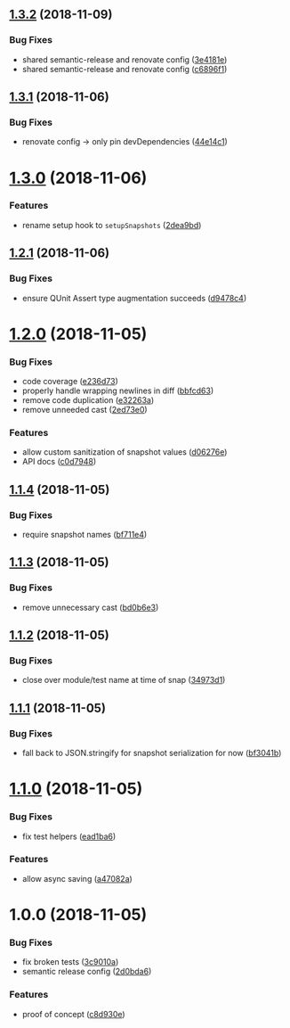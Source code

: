 ## [1.3.2](https://github.com/mike-north/qunit-snapsho/compare/v1.3.1...v1.3.2) (2018-11-09)


### Bug Fixes

* shared semantic-release and renovate config ([3e4181e](https://github.com/mike-north/qunit-snapsho/commit/3e4181e))
* shared semantic-release and renovate config ([c6896f1](https://github.com/mike-north/qunit-snapsho/commit/c6896f1))

## [1.3.1](https://github.com/mike-north/qunit-snapsho/compare/v1.3.0...v1.3.1) (2018-11-06)


### Bug Fixes

* renovate config -> only pin devDependencies ([44e14c1](https://github.com/mike-north/qunit-snapsho/commit/44e14c1))

# [1.3.0](https://github.com/mike-north/qunit-snapsho/compare/v1.2.1...v1.3.0) (2018-11-06)


### Features

* rename setup hook to `setupSnapshots` ([2dea9bd](https://github.com/mike-north/qunit-snapsho/commit/2dea9bd))

## [1.2.1](https://github.com/mike-north/qunit-snapsho/compare/v1.2.0...v1.2.1) (2018-11-06)


### Bug Fixes

* ensure QUnit Assert type augmentation succeeds ([d9478c4](https://github.com/mike-north/qunit-snapsho/commit/d9478c4))

# [1.2.0](https://github.com/mike-north/qunit-snapsho/compare/v1.1.4...v1.2.0) (2018-11-05)


### Bug Fixes

* code coverage ([e236d73](https://github.com/mike-north/qunit-snapsho/commit/e236d73))
* properly handle wrapping newlines in diff ([bbfcd63](https://github.com/mike-north/qunit-snapsho/commit/bbfcd63))
* remove code duplication ([e32263a](https://github.com/mike-north/qunit-snapsho/commit/e32263a))
* remove unneeded cast ([2ed73e0](https://github.com/mike-north/qunit-snapsho/commit/2ed73e0))


### Features

* allow custom sanitization of snapshot values ([d06276e](https://github.com/mike-north/qunit-snapsho/commit/d06276e))
* API docs ([c0d7948](https://github.com/mike-north/qunit-snapsho/commit/c0d7948))

## [1.1.4](https://github.com/mike-north/qunit-snapsho/compare/v1.1.3...v1.1.4) (2018-11-05)


### Bug Fixes

* require snapshot names ([bf711e4](https://github.com/mike-north/qunit-snapsho/commit/bf711e4))

## [1.1.3](https://github.com/mike-north/qunit-snapsho/compare/v1.1.2...v1.1.3) (2018-11-05)


### Bug Fixes

* remove unnecessary cast ([bd0b6e3](https://github.com/mike-north/qunit-snapsho/commit/bd0b6e3))

## [1.1.2](https://github.com/mike-north/qunit-snapsho/compare/v1.1.1...v1.1.2) (2018-11-05)


### Bug Fixes

* close over module/test name at time of snap ([34973d1](https://github.com/mike-north/qunit-snapsho/commit/34973d1))

## [1.1.1](https://github.com/mike-north/qunit-snapsho/compare/v1.1.0...v1.1.1) (2018-11-05)


### Bug Fixes

* fall back to JSON.stringify for snapshot serialization for now ([bf3041b](https://github.com/mike-north/qunit-snapsho/commit/bf3041b))

# [1.1.0](https://github.com/mike-north/qunit-snapsho/compare/v1.0.0...v1.1.0) (2018-11-05)


### Bug Fixes

* fix test helpers ([ead1ba6](https://github.com/mike-north/qunit-snapsho/commit/ead1ba6))


### Features

* allow async saving ([a47082a](https://github.com/mike-north/qunit-snapsho/commit/a47082a))

# 1.0.0 (2018-11-05)


### Bug Fixes

* fix broken tests ([3c9010a](https://github.com/mike-north/qunit-snapsho/commit/3c9010a))
* semantic release config ([2d0bda6](https://github.com/mike-north/qunit-snapsho/commit/2d0bda6))


### Features

* proof of concept ([c8d930e](https://github.com/mike-north/qunit-snapsho/commit/c8d930e))
